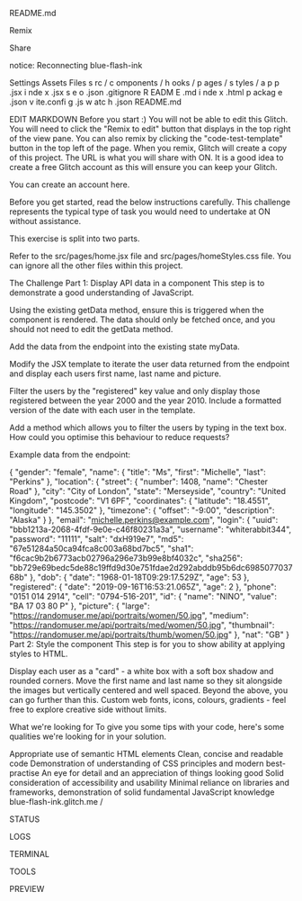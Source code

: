 
README.md


Remix

Share
 
notice: Reconnecting
blue-flash-ink

Settings
Assets
Files
s
rc
/
c
omponents
/
h
ooks
/
p
ages
/
s
tyles
/
a
p
p
.jsx 
i
nde
x
.jsx 
s
e
o
.json 
.gitignore 
R
EADM
E
.md 
i
nde
x
.html 
p
ackag
e
.json 
v
ite.confi
g
.js 
w
atc
h
.json 
README.md


EDIT MARKDOWN
Before you start :)
You will not be able to edit this Glitch. You will need to click the "Remix to edit" button that displays in the top right of the view pane. You can also remix by clicking the "code-test-template" button in the top left of the page. When you remix, Glitch will create a copy of this project. The URL is what you will share with ON. It is a good idea to create a free Glitch account as this will ensure you can keep your Glitch.

You can create an account here.

Before you get started, read the below instructions carefully. This challenge represents the typical type of task you would need to undertake at ON without assistance.

This exercise is split into two parts.

Refer to the src/pages/home.jsx file and src/pages/homeStyles.css file. You can ignore all the other files within this project.

The Challenge
Part 1: Display API data in a component
This step is to demonstrate a good understanding of JavaScript.

Using the existing getData method, ensure this is triggered when the component is rendered. The data should only be fetched once, and you should not need to edit the getData method.

Add the data from the endpoint into the existing state myData.

Modify the JSX template to iterate the user data returned from the endpoint and display each users first name, last name and picture.

Filter the users by the "registered" key value and only display those registered between the year 2000 and the year 2010. Include a formatted version of the date with each user in the template.

Add a method which allows you to filter the users by typing in the text box. How could you optimise this behaviour to reduce requests?

Example data from the endpoint:

{
  "gender": "female",
  "name": { "title": "Ms", "first": "Michelle", "last": "Perkins" },
  "location": {
    "street": { "number": 1408, "name": "Chester Road" },
    "city": "City of London",
    "state": "Merseyside",
    "country": "United Kingdom",
    "postcode": "V1 6PF",
    "coordinates": { "latitude": "18.4551", "longitude": "145.3502" },
    "timezone": { "offset": "-9:00", "description": "Alaska" }
  },
  "email": "michelle.perkins@example.com",
  "login": {
    "uuid": "bbb1213a-2068-4fdf-9e0e-c46f80231a3a",
    "username": "whiterabbit344",
    "password": "11111",
    "salt": "dxH919e7",
    "md5": "67e51284a50ca94fca8c003a68bd7bc5",
    "sha1": "f6cac9b2b6773acb02796a296e73b99e8bf4032c",
    "sha256": "bb729e69bedc5de88c19ffd9d30e751fdae2d292abddb95b6dc698507703768b"
  },
  "dob": { "date": "1968-01-18T09:29:17.529Z", "age": 53 },
  "registered": { "date": "2019-09-16T16:53:21.065Z", "age": 2 },
  "phone": "0151 014 2914",
  "cell": "0794-516-201",
  "id": { "name": "NINO", "value": "BA 17 03 80 P" },
  "picture": {
    "large": "https://randomuser.me/api/portraits/women/50.jpg",
    "medium": "https://randomuser.me/api/portraits/med/women/50.jpg",
    "thumbnail": "https://randomuser.me/api/portraits/thumb/women/50.jpg"
  },
  "nat": "GB"
}
Part 2: Style the component
This step is for you to show ability at applying styles to HTML.

Display each user as a "card" - a white box with a soft box shadow and rounded corners.
Move the first name and last name so they sit alongside the images but vertically centered and well spaced.
Beyond the above, you can go further than this. Custom web fonts, icons, colours, gradients - feel free to explore creative side without limits.

What we're looking for
To give you some tips with your code, here's some qualities we're looking for in your solution.

Appropriate use of semantic HTML elements
Clean, concise and readable code
Demonstration of understanding of CSS principles and modern best-practise
An eye for detail and an appreciation of things looking good
Solid consideration of accessibility and usability
Minimal reliance on libraries and frameworks, demonstration of solid fundamental JavaScript knowledge
blue-flash-ink.glitch.me
/





STATUS

LOGS

TERMINAL

TOOLS

PREVIEW

